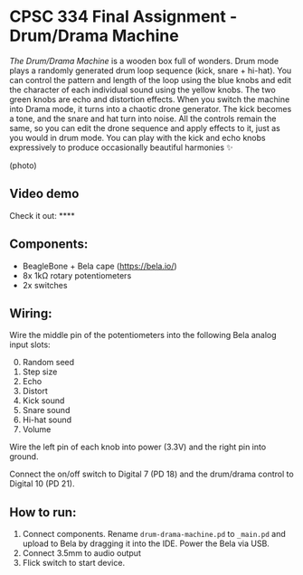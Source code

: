 # CPSC 334 Final Assignment - Drum/Drama Machine

*The Drum/Drama Machine* is a wooden box full of wonders. Drum mode plays a randomly generated drum loop sequence (kick, snare + hi-hat). You can control the pattern and length of the loop using the blue knobs and edit the character of each individual sound using the yellow knobs. The two green knobs are echo and distortion effects. When you switch the machine into Drama mode, it turns into a chaotic drone generator. The kick becomes a tone, and the snare and hat turn into noise. All the controls remain the same, so you can edit the drone sequence and apply effects to it, just as you would in drum mode. You can play with the kick and echo knobs expressively to produce occasionally beautiful harmonies ✨

(photo)

## Video demo

Check it out: ****

## Components:

- BeagleBone + Bela cape (https://bela.io/)
- 8x 1kΩ rotary potentiometers
- 2x switches

## Wiring:

Wire the middle pin of the potentiometers into the following Bela analog input slots:

0. Random seed
1. Step size
2. Echo
3. Distort
4. Kick sound
5. Snare sound
6. Hi-hat sound
7. Volume

Wire the left pin of each knob into power (3.3V) and the right pin into ground.

Connect the on/off switch to Digital 7 (PD 18) and the drum/drama control to Digital 10 (PD 21).

## How to run:

1. Connect components. Rename `drum-drama-machine.pd` to `_main.pd` and upload to Bela by dragging it into the IDE. Power the Bela via USB.
2. Connect 3.5mm to audio output
3. Flick switch to start device.